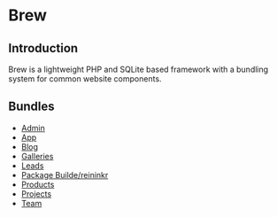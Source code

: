 Brew
====

## Introduction

Brew is a lightweight PHP and SQLite based framework with a bundling system for common website components.

## Bundles

- [Admin](bundles/admin)
- [App](bundles/app)
- [Blog](bundles/blog)
- [Galleries](bundles/galleries)
- [Leads](bundles/leads)
- [Package Builde/reininkr](/Brew/tree/master/bundles/packagebuilder)
- [Products](bundles/products)
- [Projects](bundles/projects)
- [Team](bundles/team)